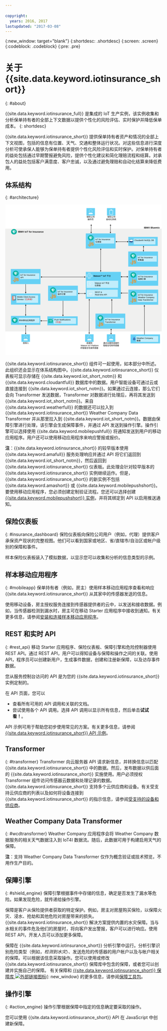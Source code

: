 ```yaml
---

copyright:
  years: 2016, 2017
lastupdated: "2017-03-08"
---
```


<!-- Common attributes used in the template are defined as follows: -->
{:new_window: target="blank"}
{:shortdesc: .shortdesc}
{:screen: .screen}
{:codeblock: .codeblock}
{:pre: .pre}

# 关于 {{site.data.keyword.iotinsurance_short}} 
{: #about}

{{site.data.keyword.iotinsurance_full}} 是集成的 IoT 生产实例，该实例收集和分析保单持有者的全部上下文数据以提供个性化的风险评估、实时保护并降低保单成本。
{: shortdesc}

{{site.data.keyword.iotinsurance_short}} 提供保单持有者资产和情况的全部上下文视图，包括的信息有位置、天气、交通和整体运行状况。对这些信息进行深度分析可使承保人能够为保单持有者提供个性化风险评估和实时保护。对保单持有者的益处包括通过早期警报避免风险，提供个性化建议和简化理赔流程和结算。对承包人的益处包括客户满意度、客户忠诚，以及通过避免理赔和自动化结算来降低费用。

## 体系结构
{: #architecture}

![{{site.data.keyword.iotinsurance_short}} 体系结构。本主题的正文部分对此图进行了具体描述。](images/IoT4I_architecture.svg "{{site.data.keyword.iotinsurance_short}} 体系结构")

{{site.data.keyword.iotinsurance_short}} 组件可一起使用，如本部分中所述。此组织还会显示在体系结构图中。{{site.data.keyword.iotinsurance_short}} 仪表板可显示存储在 {{site.data.keyword.iot_short_notm}} 和 {{site.data.keyword.cloudantfull}} 数据库中的数据。用户智能设备可通过云或直接连接到 {{site.data.keyword.iot_short_notm}}。如果通过云连接，那么它们会向 Transformer 发送数据，Transformer 对数据进行处理后，再将其发送到 {{site.data.keyword.iot_short_notm}}。来自 {{site.data.keyword.weatherfull}} 的数据还可以拉入到 {{site.data.keyword.iotinsurance_short}} Weather Company Data Transformer 并从那里拉入到 {{site.data.keyword.iot_short_notm}}。数据由保障引擎进行处理，该引擎会生成保障事件，并通过 API 发送到操作引擎。操作引擎可以选择使用 {{site.data.keyword.mobilepushfull}} 将通知发送到用户的移动应用程序。用户还可以使用移动应用程序来响应警报或报价。

**注**：{{site.data.keyword.iotinsurance_short}} 的较早版本使用 {{site.data.keyword.amafull}} 服务处理响应并通过 API 将它们返回到 {{site.data.keyword.iot_short_notm}}，然后返回到 {{site.data.keyword.iotinsurance_short}} 仪表板。此处理会针对较早版本的 {{site.data.keyword.iotinsurance_short}} 实例继续运作。但是，{{site.data.keyword.iotinsurance_short}} 的新实例不包括 {{site.data.keyword.amashort}} 或 {{site.data.keyword.mobilepushshort}}。要使用移动应用程序，您必须创建定制验证流程。您还可以选择创建 [{{site.data.keyword.mobilepushshort}} 实例](../mobilepush/index.html)，并将其绑定到 API 以启用推送通知。

## 保险仪表板
{: #insurance_dashboard}
保险仪表板向保险公司用户（例如，代理）提供客户承保资产现状的完整视图。他们可以看到国家或地区、省/直辖市/自治区或帐户级别的保障和事件。

样本保险仪表板装入了模拟数据，以显示您可以收集和分析的信息类型的示例。

## 样本移动应用程序
{: #mobileapp}
保单持有者（例如，房主）使用样本移动应用程序查看和响应 {{site.data.keyword.iotinsurance_short}} 从其家中的传感器发送的信息。

使用移动设备，房主授权服务连接到传感器提供者的云中，以发送和接收数据。例如，当传感器检测到漏水时，房主可在移动 Starter 应用程序中接收到通知。有关更多信息，请参阅[安装和连接样本移动应用程序](iotinsurance_mobile_app.html)。

## REST 和实时 API
{: #rest_api}
移动 Starter 应用程序、保险仪表板、保障引擎和危险控制器使用 REST API。通过 REST API，用户可以得知设备与保障和操作之间的关联。使用 API，程序员可以创建新用户，生成事件数据，创建和注册新保障，以及访存事件数据。

您从服务控制台访问的 API 是为您的 {{site.data.keyword.iotinsurance_short}} 实例定制的。

在 API 页面，您可以  
  - 查看所有可用的 API 调用和关联的文档。
  - 尝试使用各个 API 调用。选择 API 调用以显示所有信息，然后单击**试试看！**。

API 示例可用于帮助您初步使用常见的方案。有关更多信息，请参阅 [{{site.data.keyword.iotinsurance_short}} API 示例](https://github.com/IBM-Bluemix/iot4i-api-examples-nodejs)。


## Transformer
{: #transformer}
Transformer 向云服务器 API 请求新信息，并转换信息以匹配 {{site.data.keyword.iotinsurance_short}} 中的数据。然后，发布数据以供后面的 {{site.data.keyword.iotinsurance_short}} 实施使用。用户必须授权 Transformer 组件访问传感器云数据和处理记录的数据。{{site.data.keyword.iotinsurance_short}} 支持多个云供应商和设备。有关受支持云供应商的列表以及如何将设备连接到 {{site.data.keyword.iotinsurance_short}} 的指示信息，请参阅[受支持的设备和供应商](iotinsurance_supporteddevices.html)。

## Weather Company Data Transformer
{: #wcdtransformer}
Weather Company 应用程序会将 Weather Company 数据服务的相关天气数据注入到 IoT4I 数据流。随后，此数据可用于构建启用天气的保障。

**注**：支持 Weather Company Data Transformer 仅作为概念验证或技术预览，不用作生产目的。

## 保障引擎
{: #shield_engine}
保障引擎根据事件中存储的信息，确定是否发生了漏水等危险。如果发现危险，就传递给操作引擎。

保障是客户从保险提供者获取的特定保护。例如，房主对房屋购买保险，以保障火灾、浸水、抢劫和其他危险对房屋带来的损失。{{site.data.keyword.iotinsurance_short}} 解决方案提供内置的水灾保障。当与水相关的事件危及他们的房屋时，将向客户发出警报，客户可以进行响应。使用 REST API，开发人员可以添加更多保障。
  

保障在 {{site.data.keyword.iotinsurance_short}} 分析引擎中运行。分析引擎识别危险类型（例如，*检测到水灾*）、发送危险的传感器的用户帐户以及与帐户相关的保障。可以根据该信息采取操作。您可以使用或修改 {{site.data.keyword.iotinsurance_short}} 保障库中包含的保障，或者您可以创建并实施自己的保障。
有关保障和 [{{site.data.keyword.iotinsurance_short}} 保障库 ![外部链接图标](../../icons/launch-glyph.svg)](https://github.com/ibm-watson-iot/ioti-shields){: new_window} 的更多信息，请参阅[保障工具包](iotinsurance_shield_toolkit.html)。

## 操作引擎
{: #action_engine}
操作引擎根据保障中指定的信息确定要采取的操作。

您可以使用 {{site.data.keyword.iotinsurance_short}} API 在 JavaScript 中创建新保障。
